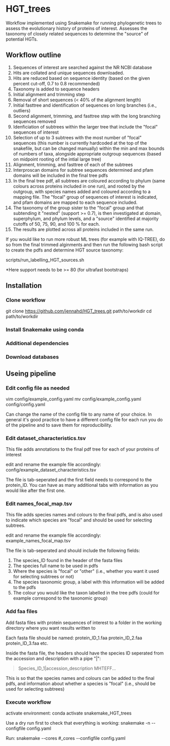 # HGT_trees
Workflow implemented using Snakemake for running phylogenetic trees to assess the evolutionary history of proteins of interest. Assesses the taxonomy of closely related sequences to determine the "source" of potential HGTs.

## Workflow outline

1. Sequences of interest are searched against the NR NCBI database
2. Hits are collated and unique sequences downloaded.
3. Hits are reduced based on sequence identity (based on the given percent cut-off, 0.7 to 0.8 recommended)
4. Taxonomy is added to sequence headers
5. Initial alignment and trimming step
6. Removal of short sequences (< 40% of the alignment length)
7. Initial fasttree and identification of sequences on long branches (i.e., outliers)
8. Second alignment, trimming, and fasttree step with the long branching sequences removed
9. Idenficiation of subtrees within the larger tree that include the "focal" sequences of interest
10. Selection of up to 3 subtrees with the most number of "focal" sequences (this number is currently hardcoded at the top of the snakefile, but can be changed manually) within the min and max bounds of numbers of taxa, alongside appropriate outgroup sequences (based on midpoint rooting of the intial large tree)
11. Alignment, trimming, and fasttree of each of the subtrees
12. Interproscan domains for subtree sequences determined and pfam domains will be included in the final tree pdfs
13. In the final tree pdf, all subtrees are coloured according to phylum (same colours across proteins included in one run), and rooted by the outgroup, with species names added and coloured according to a mapping file. The "focal" group of sequences of interest is indicated, and pfam domains are mapped to each sequence included.
14. The taxonomy of the group sister to the "focal" group and that subtending it "nested" (support >= 0.7), is then investigated at domain, superphylum, and phylum levels, and a "source" identified at majority cutoffs of 50, 75, 90, and 100 % for each.
15. The results are plotted across all proteins included in the same run.

If you would like to run more robust ML trees (for example with IQ-TREE), do so from the final trimmed alginments and then run the following bash script to create the pdfs and determine HGT source taxonomy:

scripts/run_labelling_HGT_sources.sh

*Here support needs to be >= 80 (for ultrafast bootstraps)

## Installation

### Clone workflow
git clone https://github.com/jennahd/HGT_trees.git path/to/workdir
cd path/to/workdir

### Install Snakemake using conda

### Additional dependencies

### Download databases

## Useing pipeline

### Edit config file as needed
vim config/example_config.yaml
mv config/example_config.yaml config/config.yaml

Can change the name of the config file to any name of your choice. In general it's good practice to have a different config file for each run you do of the pipeline and to save them for reproducibility.

### Edit dataset_characteristics.tsv
This file adds annotations to the final pdf tree for each of your proteins of interest

edit and rename the example file accordingly:
config/example_dataset_characteristics.tsv

The file is tab-seperated and the first field needs to correspond to the protein_ID. You can have as many additional tabs with information as you would like after the first one.

### Edit names_focal_map.tsv
This file adds species names and colours to the final pdfs, and is also used to indicate which species are "focal" and should be used for selecting subtrees.

edit and rename the example file accordingly:
example_names_focal_map.tsv

The file is tab-seperated and should include the following fields:

1. The species_ID found in the header of the fasta files
2. The species full name to be used in pdfs
3. Where the species is "focal" or "other" (i.e., whether you want it used for selecting subtrees or not)
4. The species taxonomic group, a label with this information will be added to the pdfs
5. The colour you would like the taxon labelled in the tree pdfs (could for example correspond to the taxonomic group) 

### Add faa files
Add fasta files with protein sequences of interest to a folder in the working directory where you want results written to

Each fasta file should be named:
protein_ID_1.faa
protein_ID_2.faa
protein_ID_3.faa etc.

Inside the fasta file, the headers should have the species ID seperated from the accession and description with a pipe "|":

>Species_ID_1|accession_description
MHTEFF...

This is so that the species names and colours can be added to the final pdfs, and information about whether a species is "focal" (i.e., should be used for selecting subtrees)

### Execute workflow
activate environment:
conda activate snakemake_HGT_trees

Use a dry run first to check that everything is working:
snakemake -n --configfile config.yaml 

Run:
snakemake --cores #_cores --configfile config.yaml
